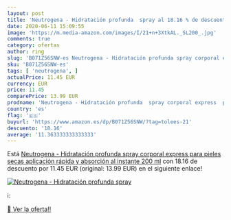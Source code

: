 ```yaml
---
layout: post
title: 'Neutrogena - Hidratación profunda  spray al 18.16 % de descuento'
date: 2020-06-11 15:09:55
image: 'https://m.media-amazon.com/images/I/21+n+3XtkAL._SL200_.jpg'
comments: true
category: ofertas
author: ring
slug: 'B071Z56SNW-es Neutrogena - Hidratación profunda spray corporal express...'
sku: 'B071Z56SNW-es'
tags: [ 'neutrogena', ]
actualPrice: 11.45 EUR
currency: EUR
price: 11.45
comparePrice: 13.99 EUR
prodname: 'Neutrogena - Hidratación profunda  spray corporal express  para pieles secas  aplicación rápida y absorción al instante  200 ml'
country: 'es'
flag: '🇪🇸'
buyurl: 'https://www.amazon.es/dp/B071Z56SNW/?tag=tolees-21'
descuento: '18.16'
average: '11.363333333333333'
---
```


Está [Neutrogena - Hidratación profunda  spray corporal express  para pieles secas  aplicación rápida y absorción al instante  200 ml](https://www.amazon.es/dp/B071Z56SNW/?tag=tolees-21) con 18.16 de descuento por 11.45 EUR (original: 13.99 EUR) en el siguiente enlace!

[![Neutrogena - Hidratación profunda  spray](https://m.media-amazon.com/images/I/21+n+3XtkAL._SL200_.jpg)](https://www.amazon.es/dp/B071Z56SNW/?tag=tolees-21)

ℹ️:


[🛒 Ver la oferta!!](https://www.amazon.es/dp/B071Z56SNW/?tag=tolees-21)
